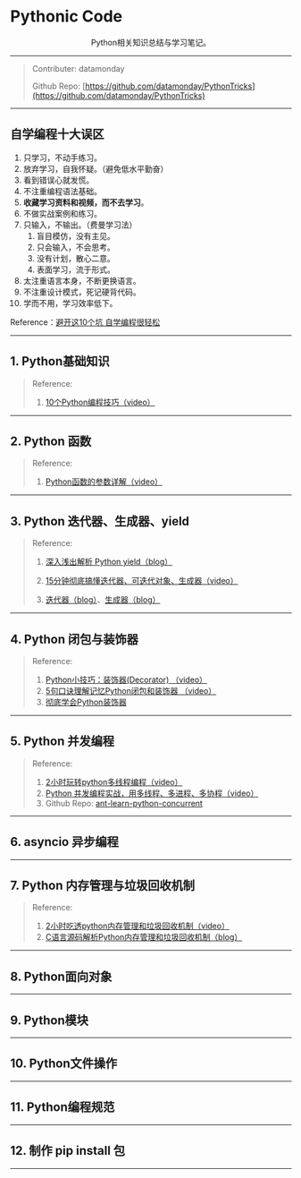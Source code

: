 # Pythonic Code

<center>Python相关知识总结与学习笔记。</center>

---

> Contributer: datamonday
>
> Github Repo: [https://github.com/datamonday/PythonTricks](https://github.com/datamonday/PythonTricks)

---

## 自学编程十大误区

1. 只学习，不动手练习。
2. 放弃学习，自我怀疑。（避免低水平勤奋）
3. 看到错误心就发慌。
4. 不注重编程语法基础。
5. **收藏学习资料和视频，而不去学习**。
6. 不做实战案例和练习。
7. 只输入，不输出。（费曼学习法）
   1. 盲目模仿，没有主见。
   2. 只会输入，不会思考。
   3. 没有计划，散心二意。
   4. 表面学习，流于形式。
8. 太注重语言本身，不断更换语言。
9. 不注重设计模式，死记硬背代码。
10. 学而不用，学习效率低下。



Reference：[避开这10个坑 自学编程很轻松](https://www.bilibili.com/video/BV1NX4y1N71i/?spm_id_from=333.788.recommend_more_video.4)

---

## 1. Python基础知识

> Reference:
>
> 1. [10个Python编程技巧（video）](https://www.bilibili.com/video/BV1kT4y1u72i?t=364)

---

## 2. Python 函数



> Reference:
>
> 1. [Python函数的参数详解（video）](https://www.bilibili.com/video/BV1k7411W78H/?spm_id_from=333.788.recommend_more_video.4)



---

## 3. Python 迭代器、生成器、yield



> Reference:
>
> 1. [深入浅出解析 Python yield（blog）](https://blog.csdn.net/weixin_39653948/article/details/105110120)
>
> 2. [15分钟彻底搞懂迭代器、可迭代对象、生成器（video）](https://www.bilibili.com/video/BV1BT4y1P7nn?from=search&seid=16190845741488495859)
>
> 3. [迭代器（blog）](https://pythonav.com/wiki/detail/1/11/)、[生成器（blog）](https://pythonav.com/wiki/detail/1/12/)

---

## 4. Python 闭包与装饰器

> Reference:
>
> 1. [Python小技巧：装饰器(Decorator) （video）](https://www.bilibili.com/video/BV11s411V7Dt?from=search&seid=6784234166068928110)
> 2. [5句口诀理解记忆Python闭包和装饰器 （video）](https://www.bilibili.com/video/BV1ZJ411y7Te?from=search&seid=6784234166068928110)
> 3. [彻底学会Python装饰器](https://www.bilibili.com/video/BV1Vv411x7hj?p=4)

---

## 5. Python 并发编程

> Reference:
> 1.  [2小时玩转python多线程编程（video）](https://www.bilibili.com/video/BV1fz4y1D7tU?p=16)
> 2.  [Python 并发编程实战，用多线程、多进程、多协程（video）](https://www.bilibili.com/video/BV1bK411A7tV?p=10&t=318)
> 3. Github Repo: [ant-learn-python-concurrent](https://github.com/peiss/ant-learn-python-concurrent)



---

## 6. asyncio 异步编程





---

## 7. Python 内存管理与垃圾回收机制

> Reference:
>
> 1. [2小时吃透python内存管理和垃圾回收机制（video）](https://www.bilibili.com/video/BV1Ei4y1b7mo?p=5&t=283)
> 2. [C语言源码解析Python内存管理和垃圾回收机制（blog）](https://pythonav.com/wiki/detail/6/88/)

---

## 8. Python面向对象






---

## 9. Python模块





---

## 10. Python文件操作





---

## 11. Python编程规范





---

## 12. 制作 pip install 包







---


